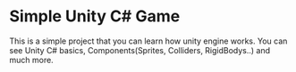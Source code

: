 # Simple Unity C# Game
This is a simple project that you can learn how unity engine works.
You can see Unity C# basics, Components(Sprites, Colliders, RigidBodys..) and much more.

